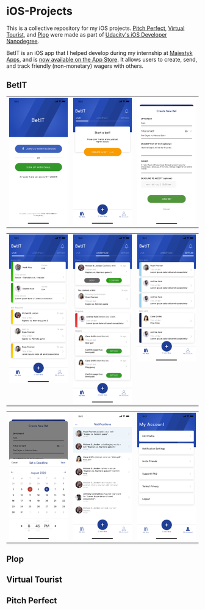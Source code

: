 # iOS-Projects

This is a collective repository for my iOS projects. [Pitch Perfect](https://github.com/jmg764/iOS-Projects/tree/master/Pitch%20Perfect), [Virtual Tourist](https://github.com/jmg764/iOS-Projects/tree/master/Virtual%20Tourist), and [Plop](https://github.com/jmg764/iOS-Projects/tree/master/Plop) were made as part of [Udacity's iOS Developer Nanodegree](https://www.udacity.com/course/ios-developer-nanodegree--nd003).

BetIT is an iOS app that I helped develop during my internship at [Majestyk Apps](https://www.majestykapps.com), and is [now available on the App Store](https://apps.apple.com/us/app/betit/id1483328662). It allows users to create, send, and track friendly (non-monetary) wagers with others.

## BetIT

<table>
  <tr>
    <td valign="top"><img src="images/landing.png" width="225"></td>
    <td valign="top"><img src="images/start_a_bet.png" width="225"></td>
    <td valign="top"><img src="images/edit_new_bet.png" width="225"></td>
  </tr>
 </table>
 
 <table>
  <tr>
    <td valign="top"><img src="images/live_bets.png" width="225"></td>
    <td valign="top"><img src="images/unsettled_bets.png" width="225"></td>
    <td valign="top"><img src="images/settled_bets.png" width="225"></td>
  </tr>
 </table>
 
 <table>
  <tr>
    <td valign="top"><img src="images/set_deadline.png" width="225"></td>
    <td valign="top"><img src="images/notifications.png" width="225"></td>
    <td valign="top"><img src="images/my_account.png" width="225"></td>
  </tr>
 </table>
 

## Plop

## Virtual Tourist

## Pitch Perfect


